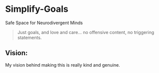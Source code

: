 # Simplify-Goals
Safe Space for Neurodivergent Minds

> Just goals, and love and care... no offensive content, no triggering statements.


## Vision:
My vision behind making this is really kind and genuine.
